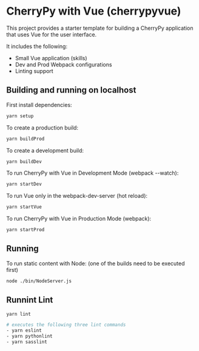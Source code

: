# CherryPy with Vue (cherrypyvue)

This project provides a starter template for building a CherryPy application that uses Vue for the user interface.

It includes the following:

- Small Vue application (skills)
- Dev and Prod Webpack configurations
- Linting support

## Building and running on localhost

First install dependencies:

```sh
yarn setup
```

To create a production build:

```sh
yarn buildProd
```

To create a development build:

```sh
yarn buildDev
```

To run CherryPy with Vue in Development Mode (webpack --watch):

```sh
yarn startDev
```

To run Vue only in the webpack-dev-server (hot reload):

```sh
yarn startVue
```

To run CherryPy with Vue in Production Mode (webpack):

```sh
yarn startProd
```

## Running

To run static content with Node:
(one of the builds need to be executed first)

```sh
node ./bin/NodeServer.js
```

## Runnint Lint

```sh
yarn lint

# executes the following three lint commands
- yarn eslint
- yarn pythonlint
- yarn sasslint
```
